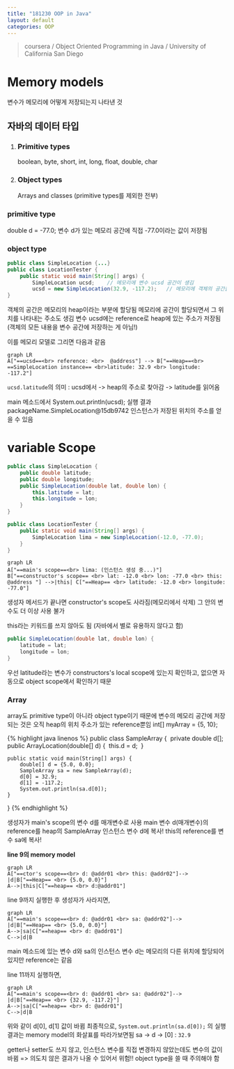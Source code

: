 ```yaml
---
title: "181230 OOP in Java"
layout: default
categories: OOP
---
```


> coursera / Object Oriented Programming in Java / University of California San Diego

# Memory models

변수가 메모리에 어떻게 저장되는지 나타낸 것

## 자바의 데이터 타입
1. ### Primitive types
    boolean, byte, short, int, long, float, double, char
2. ### Object types
    Arrays and classes (primitive types를 제외한 전부)

### primitive type
double d = -77.0;
변수 d가 있는 메모리 공간에 직접 -77.0이라는 값이 저장됨

### object type
```java
public class SimpleLocation {...}
public class LocationTester {
    public static void main(String[] args) {
        SimpleLocation ucsd;    // 메모리에 변수 ucsd 공간이 생김
        ucsd = new SimpleLocation(32.9, -117.2);   // 메모리에 객체의 공간을 할당
}
```

객체의 공간은 메모리의 heap이라는 부분에 할당됨
메모리에 공간이 할당되면서 그 위치를 나타내는 주소도 생김
변수 ucsd에는 reference로 heap에 있는 주소가 저장됨(객체의 모든 내용을 변수 공간에 저장하는 게 아님!)

이를 메모리 모델로 그리면 다음과 같음

```mermaid
graph LR
A["==ucsd==<br> reference: <br>  @address"] --> B["==Heap==<br> ==SimpleLocation instance== <br>latitude: 32.9 <br> longitude: -117.2"]
```
`ucsd.latitude`의 의미 : ucsd에서 -> heap의 주소로 찾아감 -> latitude를 읽어옴

main 메소드에서
System.out.println(ucsd);
실행 결과
packageName.SimpleLocation@15db9742
인스턴스가 저장된 위치의 주소를 얻을 수 있음


# variable Scope

```java
public class SimpleLocation {
    public double latitude;
    public double longitude;
    public SimpleLocation(double lat, double lon) {
        this.latitude = lat;
        this.longitude = lon;
    }
}

public class LocationTester {
    public static void main(String[] args) {
        SimpleLocation lima = new SimpleLocation(-12.0, -77.0);
    }
}
```

```mermaid
graph LR
A["==main's scope==<br> lima: (인스턴스 생성 중...)"]
B["==constructor's scope== <br> lat: -12.0 <br> lon: -77.0 <br> this: @address "] -->|this| C["==Heap== <br> latitude: -12.0 <br> longitude: -77.0"]
```

생성자 메서드가 끝나면 constructor's scope도 사라짐(메모리에서 삭제)
그 안의 변수도 더 이상 사용 불가

this라는 키워드를 쓰지 않아도 됨 (자바에서 별로 유용하지 않다고 함)
```java
public SimpleLocation(double lat, double lon) {
    latitude = lat;
    longitude = lon;
}
```
우선 latitude라는 변수가 constructors's local scope에 있는지 확인하고,
없으면 자동으로 object scope에서 확인하기 때문


### Array
array도 primitive type이 아니라 object type이기 때문에 변수의 메모리 공간에 저장되는 것은 오직 heap의 위치 주소가 있는 reference뿐임
int[] myArray = {5, 10};

{% highlight java linenos %}
public class SampleArray {
​	private double d[];
​	public ArrayLocation(double[] d) {
​		this.d = d;
​	}

	public static void main(String[] args) {
		double[] d = {5.0, 0.0};
		SampleArray sa = new SampleArray(d);
		d[0] = 32.9;
		d[1] = -117.2;
		System.out.println(sa.d[0]);
	}
}
{% endhighlight %}

생성자가 main's scope의 변수 d를 매개변수로 사용
main 변수 d(매개변수)의 reference를 heap의 SampleArray 인스턴스 변수 d에 복사!
this의 reference를 변수 sa에 복사!

**line 9의 memory model**
```mermaid
graph LR
A["==ctor's scope==<br> d: @addr01 <br> this: @addr02"]-->
|d|B["==Heap== <br> {5.0, 0.0}"]
A-->|this|C["==heap== <br> d:@addr01"]
```

line 9까지 실행한 후 생성자가 사라지면,

```mermaid
graph LR
A["==main's scope==<br> d: @addr01 <br> sa: @addr02"]-->
|d|B["==Heap== <br> {5.0, 0.0}"]
A-->|sa|C["==heap== <br> d: @addr01"]
C-->|d|B
```

main 메소드에 있는 변수 d와 sa의 인스턴스 변수 d는 메모리의 다른 위치에 할당되어 있지만 reference는 같음

line 11까지 실행하면,

```mermaid
graph LR
A["==main's scope==<br> d: @addr01 <br> sa: @addr02"]-->
|d|B["==Heap== <br> {32.9, -117.2}"]
A-->|sa|C["==heap== <br> d: @addr01"]
C-->|d|B
```

위와 같이 d[0], d[1] 값이 바뀜
최종적으로, `System.out.println(sa.d[0]);` 의 실행결과는
memory model의 화살표를 따라가보면됨
sa -> d -> [0] : `32.9`

getter나 setter도 쓰지 않고, 인스턴스 변수를 직접 변경하지 않았는데도 변수의 값이 바뀜 => 의도치 않은 결과가 나올 수 있어서 위험!! object type을 쓸 때 주의해야 함

